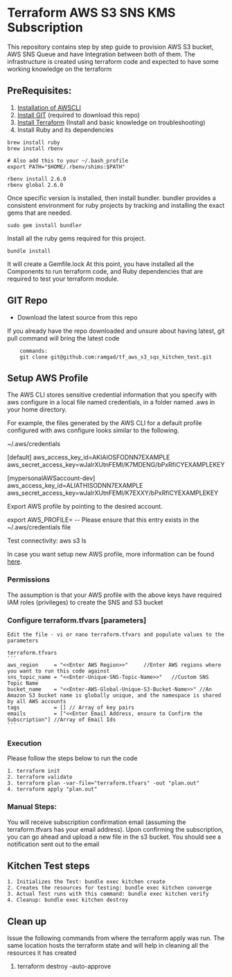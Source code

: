 # Terraform AWS S3 SNS KMS Subscription

This repository contains step by step guide to provision AWS S3 bucket, AWS SNS Queue and have Integration between both of them. The infrastructure is created using terraform code and expected to have some working knowledge on the terraform

## PreRequisites: 

1. [Installation of AWSCLI](https://docs.aws.amazon.com/cli/latest/userguide/getting-started-install.html)
2. [Install GIT](https://git-scm.com/book/en/v2/Getting-Started-Installing-Git) (required to download this repo)
3. [Install Terraform](https://learn.hashicorp.com/tutorials/terraform/install-cli) (Install and basic knowledge on troubleshooting)
4. Install Ruby and its dependencies

```
brew install ruby
brew install rbenv

# Also add this to your ~/.bash_profile
export PATH="$HOME/.rbenv/shims:$PATH"

rbenv install 2.6.0
rbenv global 2.6.0
```

Once specific version is installed, then install bundler.
bundler provides a consistent environment for ruby projects by tracking and installing the exact gems that are needed.
```
sudo gem install bundler
```

Install all the ruby gems required for this project.
```
bundle install
```

It will create a Gemfile.lock
At this point, you have installed all the Components to run terraform code, and Ruby dependencies that are required to test your terraform module.


## GIT Repo
- Download the latest source from this repo

If you already have the repo downloaded and unsure about having latest, git pull command will bring the latest code
``` 
    commands:
    git clone git@github.com:ramgad/tf_aws_s3_sqs_kitchen_test.git
```

## Setup AWS Profile
The AWS CLI stores sensitive credential information that you specify with aws configure in a local file named credentials, in a folder named .aws in your home directory.

For example, the files generated by the AWS CLI for a default profile configured with aws configure looks similar to the following.

~/.aws/credentials

[default]
aws_access_key_id=AKIAIOSFODNN7EXAMPLE
aws_secret_access_key=wJalrXUtnFEMI/K7MDENG/bPxRfiCYEXAMPLEKEY

[mypersonalAWSaccount-dev]
aws_access_key_id=ALIATHISODNN7EXAMPLE
aws_secret_access_key=wJalrXUtnFEMI/K7EXXY/bPxRfiCYEXAMPLEKEY

Export AWS profile by pointing to the desired account.

export AWS_PROFILE=<mypersonalAWSaccount-dev> -- Please ensure that this entry exists in the ~/.aws/credentials file

Test connectivity: 
aws s3 ls

In case you want setup new AWS profile, more information can be found [here](https://docs.aws.amazon.com/cli/latest/userguide/cli-configure-profiles.html).


### Permissions
The assumption is that your AWS profile with the above keys have required IAM roles (privileges) to create the SNS and S3 bucket

### Configure terraform.tfvars [parameters]
    Edit the file - vi or nano terraform.tfvars and populate values to the parameters
    
    terraform.tfvars
    ```
    aws_region     = "<<Enter AWS Region>>"     //Enter AWS regions where you want to run this code against
    sns_topic_name = "<<Enter-Unique-SNS-Topic-Name>>"   //Custom SNS Topic Name
    bucket_name    = "<<Enter-AWS-Global-Unique-S3-Bucket-Name>>" //An Amazon S3 bucket name is globally unique, and the namespace is shared by all AWS accounts
    tags           = [] // Array of key pairs
    emails         = ["<<Enter Email Address, ensure to Confirm the Subscription"] //Array of Email Ids
    ```
    

### Execution

Please follow the steps below to run the code
```
1. terraform init
2. terraform validate
3. terraform plan -var-file="terraform.tfvars" -out "plan.out"
4. terraform apply "plan.out"
```
    
### Manual Steps:
You will receive subscription confirmation email (assuming the terraform.tfvars has your email address). Upon confirming the subscription, you can go ahead and upload a new file in the s3 bucket. You should see a notification sent out to the email


## Kitchen Test steps
```
1. Initializes the Test: bundle exec kitchen create
2. Creates the resources for testing: bundle exec kitchen converge
3. Actual Test runs with this command: bundle exec kitchen verify
4. Cleanup: bundle exec kitchen destroy
```

## Clean up

Issue the following commands from where the terraform apply was run. The same location hosts the terraform state and will help in cleaning all the resources it has created

1. terraform destroy -auto-approve



